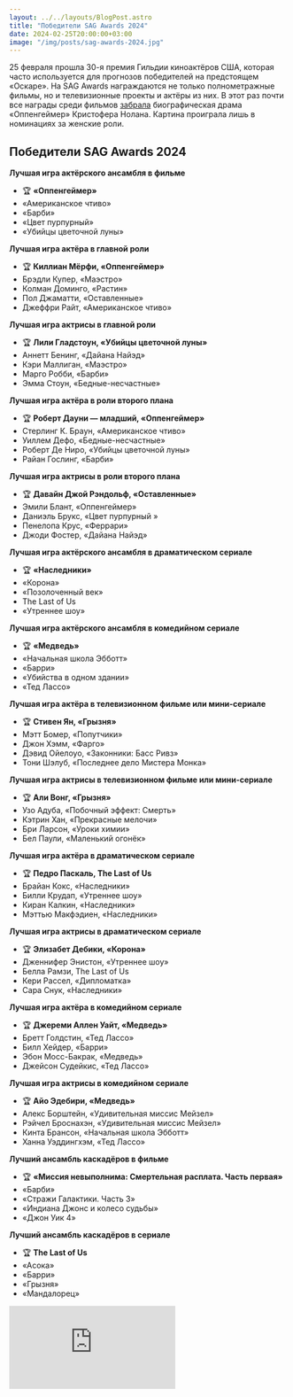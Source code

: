```yaml
---
layout: ../../layouts/BlogPost.astro
title: "Победители SAG Awards 2024"
date: 2024-02-25T20:00:00+03:00
image: "/img/posts/sag-awards-2024.jpg"
---
```


25 февраля прошла 30-я премия Гильдии киноактёров США, которая часто используется для прогнозов победителей на предстоящем «Оскаре». На SAG Awards награждаются не только полнометражные фильмы, но и телевизионные проекты и актёры из них. В этот раз почти все награды среди фильмов [забрала](https://www.sagawards.org/awards/nominees-and-recipients/30th-annual-screen-actors-guild-awards) биографическая драма «Оппенгеймер» Кристофера Нолана. Картина проиграла лишь в номинациях за женские роли.

## Победители SAG Awards 2024

**Лучшая игра актёрского ансамбля в фильме**

-   🏆 **«Оппенгеймер»**
-   «Американское чтиво»  
-   «Барби»
-   «Цвет пурпурный»  
-   «Убийцы цветочной луны»  

**Лучшая игра актёра в главной роли**

-   🏆 **Киллиан Мёрфи, «Оппенгеймер»**  
-   Брэдли Купер, «Маэстро»
-   Колман Доминго, «Растин»  
-   Пол Джаматти, «Оставленные»  
-   Джеффри Райт, «Американское чтиво»  

**Лучшая игра актрисы в главной роли**

-   🏆 **Лили Гладстоун, «Убийцы цветочной луны»**  
-   Аннетт Бенинг, «Дайана Найэд»
-   Кэри Маллиган, «Маэстро»  
-   Марго Робби, «Барби»
-   Эмма Стоун, «Бедные-несчастные»

**Лучшая игра актёра в роли второго плана**

-   🏆 **Роберт Дауни — младший, «Оппенгеймер»**
-   Стерлинг К. Браун, «Американское чтиво»
-   Уиллем Дефо, «Бедные-несчастные»  
-   Роберт Де Ниро, «Убийцы цветочной луны»
-   Райан Гослинг, «Барби»

**Лучшая игра актрисы в роли второго плана**

-   🏆 **Давайн Джой Рэндольф, «Оставленные»**  
-   Эмили Блант, «Оппенгеймер»
-   Даниэль Брукс, «Цвет пурпурный »  
-   Пенелопа Крус, «Феррари»  
-   Джоди Фостер, «Дайана Найэд»  

**Лучшая игра актёрского ансамбля в драматическом сериале**

-   🏆 **«Наследники»**
-   «Корона»
-   «Позолоченный век»  
-   The Last of Us
-   «Утреннее шоу»

**Лучшая игра актёрского ансамбля в комедийном сериале**

-   🏆 **«Медведь»**
-   «Начальная школа Эбботт»
-   «Барри»  
-   «Убийства в одном здании»  
-   «Тед Лассо»  

**Лучшая игра актёра в телевизионном фильме или мини-сериале**

-   🏆 **Стивен Ян, «Грызня»**
-   Мэтт Бомер, «Попутчики»
-   Джон Хэмм, «Фарго»
-   Дэвид Ойелоуо, «Законники: Басс Ривз»  
-   Тони Шэлуб, «Последнее дело Мистера Монка»  

**Лучшая игра актрисы в телевизионном фильме или мини-сериале**

-   🏆 **Али Вонг, «Грызня»**  
-   Узо Адуба, «Побочный эффект: Смерть»
-   Кэтрин Хан, «Прекрасные мелочи»  
-   Бри Ларсон, «Уроки химии»
-   Бел Паули, «Маленький огонёк»  
    
**Лучшая игра актёра в драматическом сериале**

-   🏆 **Педро Паскаль, The Last of Us**
-   Брайан Кокс, «Наследники»
-   Билли Крудап, «Утреннее шоу»  
-   Киран Калкин, «Наследники»
-   Мэттью Макфэдиен, «Наследники»  

**Лучшая игра актрисы в драматическом сериале**

-   🏆 **Элизабет Дебики, «Корона»**  
-   Дженнифер Энистон, «Утреннее шоу»
-   Белла Рамзи, The Last of Us
-   Кери Рассел, «Дипломатка»  
-   Сара Снук, «Наследники»  
    
**Лучшая игра актёра в комедийном сериале**

-   🏆 **Джереми Аллен Уайт, «Медведь»**  
-   Бретт Голдстин, «Тед Лассо»
-   Билл Хейдер, «Барри»  
-   Эбон Мосс-Бакрак, «Медведь»
-   Джейсон Судейкис, «Тед Лассо»  

**Лучшая игра актрисы в комедийном сериале**

-   🏆 **Айо Эдебири, «Медведь»**  
-   Алекс Борштейн, «Удивительная миссис Мейзел»
-   Рэйчел Броснахэн, «Удивительная миссис Мейзел»  
-   Кинта Брансон, «Начальная школа Эбботт»  
-   Ханна Уэддингхэм, «Тед Лассо»  

**Лучший ансамбль каскадёров в фильме**

-   🏆 **«Миссия невыполнима: Смертельная расплата. Часть первая»**  
-   «Барби»
-   «Стражи Галактики. Часть 3»  
-   «Индиана Джонс и колесо судьбы»  
-   «Джон Уик 4»  

**Лучший ансамбль каскадёров в сериале**

-   🏆 **The Last of Us**
-   «Асока»
-   «Барри»
-   «Грызня»
-   «Мандалорец»

<iframe class="youtube-video" src="https://www.youtube.com/embed/6PnhabxMD58?si=R45uybD5zh8ZTcSI" title="YouTube video player" frameborder="0" allow="accelerometer; autoplay; clipboard-write; encrypted-media; gyroscope; picture-in-picture; web-share" allowfullscreen></iframe>